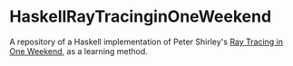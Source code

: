 # HaskellRayTracinginOneWeekend
A repository of a Haskell implementation of Peter Shirley's [Ray Tracing in One Weekend](https://raytracing.github.io/books/RayTracingInOneWeekend.html), as a learning method. 
